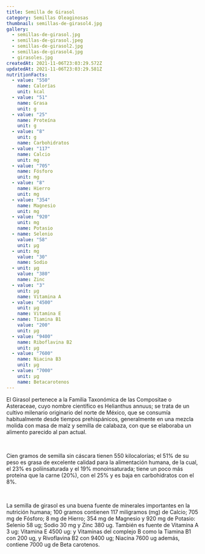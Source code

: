 ```yaml
---
title: Semilla de Girasol
category: Semillas Oleaginosas
thumbnail: semillas-de-girasol4.jpg
gallery:
  - semillas-de-girasol.jpg
  - semillas-de-girasol.jpeg
  - semillas-de-girasol2.jpg
  - semillas-de-girasol4.jpg
  - girasoles.jpg
createdAt: 2021-11-06T23:03:29.572Z
updatedAt: 2021-11-06T23:03:29.581Z
nutritionFacts:
  - value: "550"
    name: Calorías
    unit: kcal
  - value: "51"
    name: Grasa
    unit: g
  - value: "25"
    name: Proteína
    unit: g
  - value: "8"
    unit: g
    name: Carbohidratos
  - value: "117"
    name: Calcio
    unit: mg
  - value: "705"
    name: Fósforo
    unit: mg
  - value: "8"
    name: Hierro
    unit: mg
  - value: "354"
    name: Magnesio
    unit: mg
  - value: "920"
    unit: mg
    name: Potasio
  - name: Selenio
    value: "58"
    unit: µg
  - unit: mg
    value: "30"
    name: Sodio
  - unit: µg
    value: "380"
    name: Zinc
  - value: "3"
    unit: µg
    name: Vitamina A
  - value: "4500"
    unit: µg
    name: Vitamina E
  - name: Tiamina B1
    value: "200"
    unit: µg
  - value: "9400"
    name: Riboflavina B2
    unit: µg
  - value: "7600"
    name: Niacina B3
    unit: µg
  - value: "7000"
    unit: µg
    name: Betacarotenos
---
```

El Girasol pertenece a la Familia Taxonómica de las Compositae o Asteraceae, cuyo nombre científico es Helianthus annuus; se trata de un cultivo milenario originario del norte de México, que se consumía habitualmente desde tiempos prehispánicos, generalmente en una mezcla molida con masa de maíz y semilla de calabaza, con que se elaboraba un alimento parecido al pan actual.

<br/>

Cien gramos de semilla sin cáscara tienen 550 kilocalorías; el 51% de su peso es grasa de excelente calidad para la alimentación humana, de la cual, el 23% es poliinsaturada y el 19% monoinsaturada; tiene un poco más proteína que la carne (20%), con el 25% y es baja en carbohidratos con el 8%.

<br/>

La semilla de girasol es una buena fuente de minerales importantes en la nutrición humana; 100 gramos contienen 117 miligramos (mg) de Calcio; 705 mg de Fósforo; 8 mg de Hierro; 354 mg de Magnesio y 920 mg de Potasio: Selenio 58 ug; Sodio 30 mg y Zinc 380 ug. También es fuente de Vitamina A 3 ug: Vitamina E 4500 ug: y Vitaminas del complejo B como la Tiamina B1 con 200 ug, y Rivoflavina B2 con 9400 ug; Niacina 7600 ug además, contiene 7000 ug de Beta carotenos.